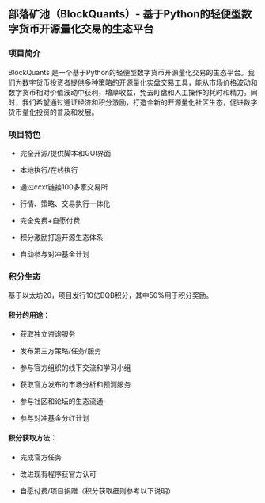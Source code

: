 ## 部落矿池（BlockQuants）- 基于Python的轻便型数字货币开源量化交易的生态平台
### 项目简介
BlockQuants 是一个基于Python的轻便型数字货币开源量化交易的生态平台。我们为数字货币投资者提供多种策略的开源量化实盘交易工具，能从市场价格波动和数字货币相对价值波动中获利，增厚收益，免去盯盘和人工操作的耗时和精力。同时，我们希望通过通证经济和积分激励，打造全新的开源量化社区生态，促进数字货币量化投资的普及和发展。

### 项目特色

- 完全开源/提供脚本和GUI界面

- 本地执行/在线执行

- 通过ccxt链接100多家交易所

- 行情、策略、交易执行一体化

- 完全免费+自愿付费

- 积分激励打造开源生态体系

- 自动参与对冲基金计划

### 积分生态
基于以太坊20，项目发行10亿BQB积分，其中50%用于积分奖励。

#### 积分的用途：

- 获取独立咨询服务

- 发布第三方策略/任务/服务

- 参与官方组织的线下交流和学习小组

- 获取官方发布的市场分析和预测服务

- 参与社区和论坛的生态流通

- 参与对冲基金分红计划

#### 积分获取方法：

- 完成官方任务

- 改进现有程序获官方认可

- 自愿付费/项目捐赠（积分获取细则参考以下说明）
